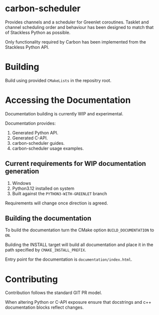 # carbon-scheduler

Provides channels and a scheduler for Greenlet coroutines. 
Tasklet and channel scheduling order and behaviour has been designed to match that of Stackless Python as possible.

Only functionality required by Carbon has been implemented from the Stackless Python API.

# Building

Build using provided `CMakeLists` in the repositry root.

# Accessing the Documentation

Documentation building is currently WIP and experimental.

Documentation provides:
1. Generated Python API.
2. Generated C-API.
3. carbon-scheduler guides.
4. carbon-scheduler usage examples.

## Current requirements for WIP documentation generation

1. Windows
2. Python3.12 installed on system
3. Built against the `PYTHON3-WITH-GREENLET` branch

Requirements will change once direction is agreed.

## Building the documentation

To build the documentation turn the CMake option `BUILD_DOCUMENTATION` to `ON`.

Building the INSTALL target will build all documentation and place it in the path specified by `CMAKE_INSTALL_PREFIX`.

Entry point for the documentation is `documentation/index.html`.

# Contributing

Contribution follows the standard GIT PR model.

When altering Python or C-API exposure ensure that docstrings and c++ documentation blocks reflect changes.